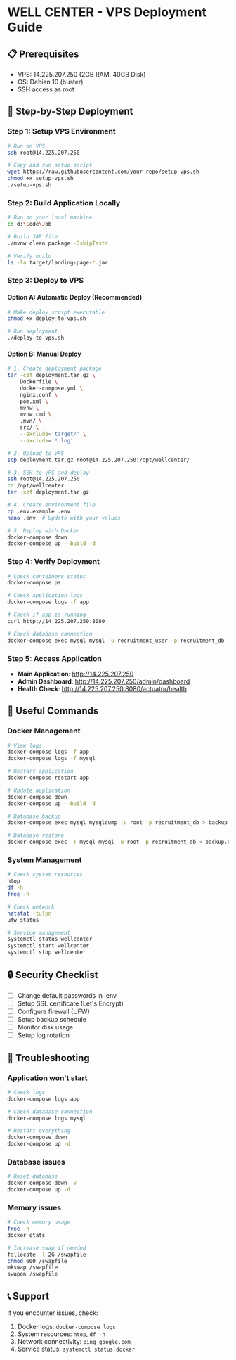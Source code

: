 # WELL CENTER - VPS Deployment Guide

## 📋 Prerequisites
- VPS: 14.225.207.250 (2GB RAM, 40GB Disk)
- OS: Debian 10 (buster)
- SSH access as root

## 🚀 Step-by-Step Deployment

### Step 1: Setup VPS Environment
```bash
# Run on VPS
ssh root@14.225.207.250

# Copy and run setup script
wget https://raw.githubusercontent.com/your-repo/setup-vps.sh
chmod +x setup-vps.sh
./setup-vps.sh
```

### Step 2: Build Application Locally
```bash
# Run on your local machine
cd d:\Code\Job

# Build JAR file
./mvnw clean package -DskipTests

# Verify build
ls -la target/landing-page-*.jar
```

### Step 3: Deploy to VPS

#### Option A: Automatic Deploy (Recommended)
```bash
# Make deploy script executable
chmod +x deploy-to-vps.sh

# Run deployment
./deploy-to-vps.sh
```

#### Option B: Manual Deploy
```bash
# 1. Create deployment package
tar -czf deployment.tar.gz \
    Dockerfile \
    docker-compose.yml \
    nginx.conf \
    pom.xml \
    mvnw \
    mvnw.cmd \
    .mvn/ \
    src/ \
    --exclude='target/' \
    --exclude='*.log'

# 2. Upload to VPS
scp deployment.tar.gz root@14.225.207.250:/opt/wellcenter/

# 3. SSH to VPS and deploy
ssh root@14.225.207.250
cd /opt/wellcenter
tar -xzf deployment.tar.gz

# 4. Create environment file
cp .env.example .env
nano .env  # Update with your values

# 5. Deploy with Docker
docker-compose down
docker-compose up --build -d
```

### Step 4: Verify Deployment
```bash
# Check containers status
docker-compose ps

# Check application logs
docker-compose logs -f app

# Check if app is running
curl http://14.225.207.250:8080

# Check database connection
docker-compose exec mysql mysql -u recruitment_user -p recruitment_db
```

### Step 5: Access Application
- **Main Application**: http://14.225.207.250
- **Admin Dashboard**: http://14.225.207.250/admin/dashboard
- **Health Check**: http://14.225.207.250:8080/actuator/health

## 🔧 Useful Commands

### Docker Management
```bash
# View logs
docker-compose logs -f app
docker-compose logs -f mysql

# Restart application
docker-compose restart app

# Update application
docker-compose down
docker-compose up --build -d

# Database backup
docker-compose exec mysql mysqldump -u root -p recruitment_db > backup.sql

# Database restore
docker-compose exec -T mysql mysql -u root -p recruitment_db < backup.sql
```

### System Management
```bash
# Check system resources
htop
df -h
free -h

# Check network
netstat -tulpn
ufw status

# Service management
systemctl status wellcenter
systemctl start wellcenter
systemctl stop wellcenter
```

## 🔒 Security Checklist
- [ ] Change default passwords in .env
- [ ] Setup SSL certificate (Let's Encrypt)
- [ ] Configure firewall (UFW)
- [ ] Setup backup schedule
- [ ] Monitor disk usage
- [ ] Setup log rotation

## 🐛 Troubleshooting

### Application won't start
```bash
# Check logs
docker-compose logs app

# Check database connection
docker-compose logs mysql

# Restart everything
docker-compose down
docker-compose up -d
```

### Database issues
```bash
# Reset database
docker-compose down -v
docker-compose up -d
```

### Memory issues
```bash
# Check memory usage
free -h
docker stats

# Increase swap if needed
fallocate -l 2G /swapfile
chmod 600 /swapfile
mkswap /swapfile
swapon /swapfile
```

## 📞 Support
If you encounter issues, check:
1. Docker logs: `docker-compose logs`
2. System resources: `htop`, `df -h`
3. Network connectivity: `ping google.com`
4. Service status: `systemctl status docker`
